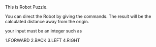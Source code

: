 This is Robot Puzzle.

You can direct the Robot by giving the commands.
The result will be the calculated distance away from the origin.

your input must be an integer such as

1.FORWARD
2.BACK
3.LEFT
4.RIGHT
